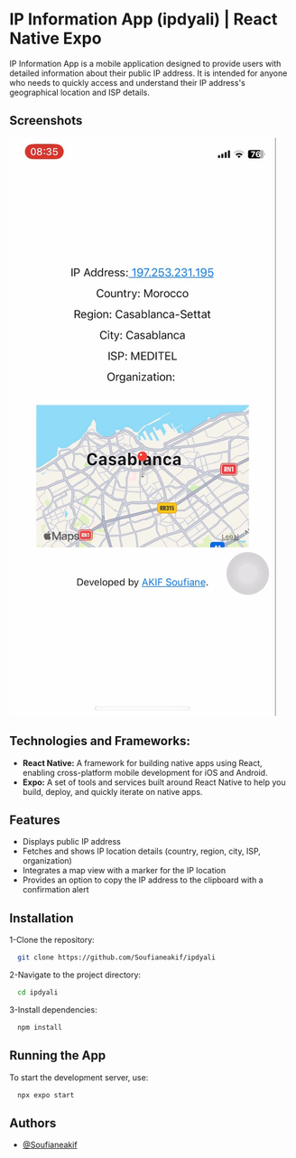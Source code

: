 
# IP Information App (ipdyali) | React Native Expo

IP Information App is a mobile application designed to provide users with detailed information about their public IP address. It is intended for anyone who needs to quickly access and understand their IP address's geographical location and ISP details.

## Screenshots

![App Screenshot](https://github.com/Soufianeakif/ipdyali/blob/main/screenshot.jpg?raw=true)


## Technologies and Frameworks:


- **React Native:** A framework for building native apps using React, enabling cross-platform mobile development for iOS and Android.
- **Expo:** A set of tools and services built around React Native to help you build, deploy, and quickly iterate on native apps.

## Features

- Displays public IP address
- Fetches and shows IP location details (country, region, city, ISP, organization)
- Integrates a map view with a marker for the IP location
- Provides an option to copy the IP address to the clipboard with a confirmation alert

## Installation

1-Clone the repository:

```bash
  git clone https://github.com/Soufianeakif/ipdyali
```

2-Navigate to the project directory:

```bash
  cd ipdyali
```

3-Install dependencies:

```bash
  npm install
```

## Running the App

To start the development server, use:

```bash
  npx expo start
```

## Authors

- [@Soufianeakif](https://www.github.com/Soufianeakif)

